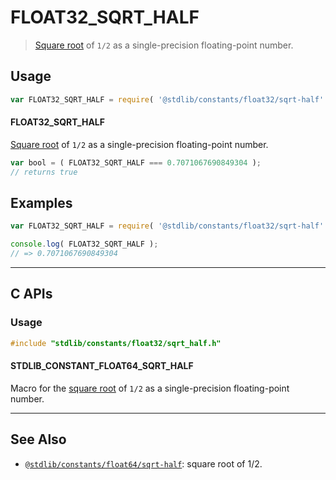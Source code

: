 <!--

@license Apache-2.0

Copyright (c) 2024 The Stdlib Authors.

Licensed under the Apache License, Version 2.0 (the "License");
you may not use this file except in compliance with the License.
You may obtain a copy of the License at

   http://www.apache.org/licenses/LICENSE-2.0

Unless required by applicable law or agreed to in writing, software
distributed under the License is distributed on an "AS IS" BASIS,
WITHOUT WARRANTIES OR CONDITIONS OF ANY KIND, either express or implied.
See the License for the specific language governing permissions and
limitations under the License.

-->

# FLOAT32_SQRT_HALF

> [Square root][@stdlib/math/base/special/sqrtf] of `1/2` as a single-precision floating-point number.

<section class="usage">

## Usage

```javascript
var FLOAT32_SQRT_HALF = require( '@stdlib/constants/float32/sqrt-half' );
```

#### FLOAT32_SQRT_HALF

[Square root][@stdlib/math/base/special/sqrtf] of `1/2` as a single-precision floating-point number.

```javascript
var bool = ( FLOAT32_SQRT_HALF === 0.7071067690849304 );
// returns true
```

</section>

<!-- /.usage -->

<section class="examples">

## Examples

<!-- TODO: better example -->

<!-- eslint no-undef: "error" -->

```javascript
var FLOAT32_SQRT_HALF = require( '@stdlib/constants/float32/sqrt-half' );

console.log( FLOAT32_SQRT_HALF );
// => 0.7071067690849304
```

</section>

<!-- /.examples -->

<!-- C interface documentation. -->

* * *

<section class="c">

## C APIs

<!-- Section to include introductory text. Make sure to keep an empty line after the intro `section` element and another before the `/section` close. -->

<section class="intro">

</section>

<!-- /.intro -->

<!-- C usage documentation. -->

<section class="usage">

### Usage

```c
#include "stdlib/constants/float32/sqrt_half.h"
```

#### STDLIB_CONSTANT_FLOAT64_SQRT_HALF

Macro for the [square root][@stdlib/math/base/special/sqrtf] of `1/2` as a single-precision floating-point number.

</section>

<!-- /.usage -->

<!-- C API usage notes. Make sure to keep an empty line after the `section` element and another before the `/section` close. -->

<section class="notes">

</section>

<!-- /.notes -->

<!-- C API usage examples. -->

<section class="examples">

</section>

<!-- /.examples -->

</section>

<!-- /.c -->

<!-- Section for related `stdlib` packages. Do not manually edit this section, as it is automatically populated. -->

<section class="related">

* * *

## See Also

-   <span class="package-name">[`@stdlib/constants/float64/sqrt-half`][@stdlib/constants/float64/sqrt-half]</span><span class="delimiter">: </span><span class="description">square root of 1/2.</span>

</section>

<!-- /.related -->

<!-- Section for all links. Make sure to keep an empty line after the `section` element and another before the `/section` close. -->

<section class="links">

[@stdlib/math/base/special/sqrtf]: https://github.com/stdlib-js/stdlib/tree/develop/lib/node_modules/%40stdlib/math/base/special/sqrtf

<!-- <related-links> -->

[@stdlib/constants/float64/sqrt-half]: https://github.com/stdlib-js/stdlib/tree/develop/lib/node_modules/%40stdlib/constants/float64/sqrt-half

<!-- </related-links> -->

</section>

<!-- /.links -->
